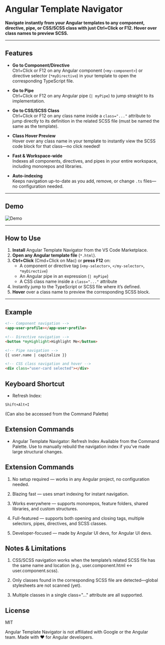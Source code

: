 # Angular Template Navigator

**Navigate instantly from your Angular templates to any component, directive, pipe, or CSS/SCSS class with just Ctrl+Click or F12. Hover over class names to preview SCSS.**

---

## Features

- **Go to Component/Directive**  
  Ctrl+Click or F12 on any Angular component (`<my-component>`) or directive selector (`*myDirective`) in your template to open the corresponding TypeScript file.

- **Go to Pipe**  
  Ctrl+Click or F12 on any Angular pipe (`| myPipe`) to jump straight to its implementation.

- **Go to CSS/SCSS Class**  
  Ctrl+Click or F12 on any class name inside a `class="..."` attribute to jump directly to its definition in the related SCSS file (must be named the same as the template).

- **Class Hover Preview**  
  Hover over any class name in your template to instantly view the SCSS code block for that class—no click needed!

- **Fast & Workspace-wide**  
  Indexes all components, directives, and pipes in your entire workspace, including monorepos and libraries.

- **Auto-indexing**  
  Keeps navigation up-to-date as you add, remove, or change `.ts` files—no configuration needed.

---

## Demo

![Demo](https://github.com/vscode-lahsiv/angular-jump-to-definition/raw/main/assets/demo.gif)

---

## How to Use

1. **Install** Angular Template Navigator from the VS Code Marketplace.
2. **Open any Angular template file** (`*.html`).
3. **Ctrl+Click** (Cmd+Click on Mac) or **press F12** on:
   - A component or directive tag (`<my-selector>`, `</my-selector>`, `*myDirective`)
   - An Angular pipe in an expression (`| myPipe`)
   - A CSS class name inside a `class="..."` attribute
4. Instantly jump to the TypeScript or SCSS file where it’s defined.
5. **Hover** over a class name to preview the corresponding SCSS block.

---

## Example

```html
<!-- Component navigation -->
<app-user-profile></app-user-profile>

<!-- Directive navigation -->
<button *myHighlight>Highlight Me</button>

<!-- Pipe navigation -->
{{ user.name | capitalize }}

<!-- CSS class navigation and hover -->
<div class="user-card selected"></div>
```

## Keyboard Shortcut

- Refresh Index:

```
Shift+Alt+I
```

(Can also be accessed from the Command Palette)

## Extension Commands

- Angular Template Navigator: Refresh Index
  Available from the Command Palette.
  Use to manually rebuild the navigation index if you’ve made large structural changes.

## Extension Commands

1. No setup required — works in any Angular project, no configuration needed.

2. Blazing fast — uses smart indexing for instant navigation.

3. Works everywhere — supports monorepos, feature folders, shared libraries, and custom structures.

4. Full-featured — supports both opening and closing tags, multiple selectors, pipes, directives, and SCSS classes.

5. Developer-focused — made by Angular UI devs, for Angular UI devs.

## Notes & Limitations

1. CSS/SCSS navigation works when the template’s related SCSS file has the same name and location (e.g., user.component.html ↔ user.component.scss).

2. Only classes found in the corresponding SCSS file are detected—global stylesheets are not scanned (yet).

3. Multiple classes in a single class="..." attribute are all supported.

## License

MIT

Angular Template Navigator is not affiliated with Google or the Angular team.
Made with ❤️ for Angular developers.
